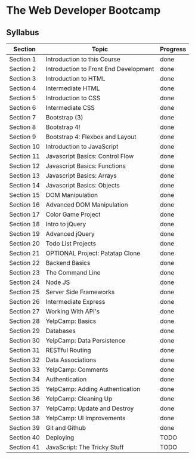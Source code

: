 # The Web Developer Bootcamp

## Syllabus

| Section    | Topic                                 | Progress    |
| ---------- | ------------------------------------- | ----------- |
| Section 1  | Introduction to this Course           | done        |
| Section 2  | Introduction to Front End Development | done        |
| Section 3  | Introduction to HTML                  | done        |
| Section 4  | Intermediate HTML                     | done        |
| Section 5  | Introduction to CSS                   | done        |
| Section 6  | Intermediate CSS                      | done        |
| Section 7  | Bootstrap (3)                         | done        |
| Section 8  | Bootstrap 4!                          | done        |
| Section 9  | Bootstrap 4: Flexbox and Layout       | done        |
| Section 10 | Introduction to JavaScript            | done        |
| Section 11 | Javascript Basics: Control Flow       | done        |
| Section 12 | Javascript Basics: Functions          | done        |
| Section 13 | Javascript Basics: Arrays             | done        |
| Section 14 | Javascript Basics: Objects            | done        |
| Section 15 | DOM Manipulation                      | done        |
| Section 16 | Advanced DOM Manipulation             | done        |
| Section 17 | Color Game Project                    | done        |
| Section 18 | Intro to jQuery                       | done        |
| Section 19 | Advanced jQuery                       | done        |
| Section 20 | Todo List Projects                    | done        |
| Section 21 | OPTIONAL Project: Patatap Clone       | done        |
| Section 22 | Backend Basics                        | done        |
| Section 23 | The Command Line                      | done        |
| Section 24 | Node JS                               | done        |
| Section 25 | Server Side Frameworks                | done        |
| Section 26 | Intermediate Express                  | done        |
| Section 27 | Working With API's                    | done        |
| Section 28 | YelpCamp: Basics                      | done        |
| Section 29 | Databases                             | done        |
| Section 30 | YelpCamp: Data Persistence            | done        |
| Section 31 | RESTful Routing                       | done        |
| Section 32 | Data Associations                     | done        |
| Section 33 | YelpCamp: Comments                    | done        |
| Section 34 | Authentication                        | done        |
| Section 35 | YelpCamp: Adding Authentication       | done        |
| Section 36 | YelpCamp: Cleaning Up                 | done        |
| Section 37 | YelpCamp: Update and Destroy          | done        |
| Section 38 | YelpCamp: UI Improvements             | done        |
| Section 39 | Git and Github                        | done        |
| Section 40 | Deploying                             | TODO        |
| Section 41 | JavaScript: The Tricky Stuff          | TODO        |
